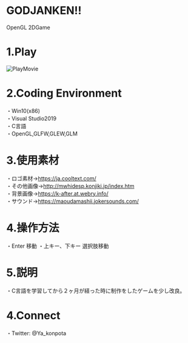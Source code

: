 # GODJANKEN!!
OpenGL 2DGame

# 1.Play
![PlayMovie](https://github.com/Ya-kon/GODJANKEN/blob/master/README_Pictures/GODJANKEN_Play.gif)

# 2.Coding Environment
・Win10(x86)  
・Visual Studio2019  
・C言語  
・OpenGL,GLFW,GLEW,GLM

# 3.使用素材
・ロゴ素材→https://ja.cooltext.com/  
・その他画像→http://mwhidesp.konjiki.jp/index.htm  
・背景画像→https://k-after.at.webry.info/  
・サウンド→https://maoudamashii.jokersounds.com/  

# 4.操作方法
・Enter 移動
・上キー、下キー 選択肢移動

# 5.説明
・C言語を学習してから２ヶ月が経った時に制作をしたゲームを少し改良。

# 4.Connect
・Twitter: @Ya_konpota
